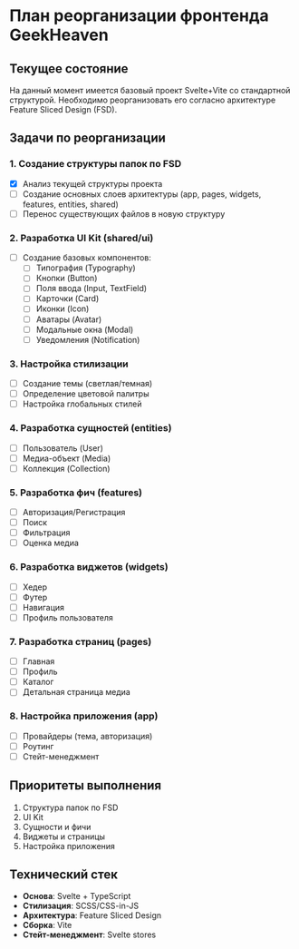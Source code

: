 # План реорганизации фронтенда GeekHeaven

## Текущее состояние
На данный момент имеется базовый проект Svelte+Vite со стандартной структурой. Необходимо реорганизовать его согласно архитектуре Feature Sliced Design (FSD).

## Задачи по реорганизации

### 1. Создание структуры папок по FSD
- [x] Анализ текущей структуры проекта
- [ ] Создание основных слоев архитектуры (app, pages, widgets, features, entities, shared)
- [ ] Перенос существующих файлов в новую структуру

### 2. Разработка UI Kit (shared/ui)
- [ ] Создание базовых компонентов:
  - [ ] Типография (Typography)
  - [ ] Кнопки (Button)
  - [ ] Поля ввода (Input, TextField)
  - [ ] Карточки (Card)
  - [ ] Иконки (Icon)
  - [ ] Аватары (Avatar)
  - [ ] Модальные окна (Modal)
  - [ ] Уведомления (Notification)

### 3. Настройка стилизации
- [ ] Создание темы (светлая/темная)
- [ ] Определение цветовой палитры
- [ ] Настройка глобальных стилей

### 4. Разработка сущностей (entities)
- [ ] Пользователь (User)
- [ ] Медиа-объект (Media)
- [ ] Коллекция (Collection)

### 5. Разработка фич (features)
- [ ] Авторизация/Регистрация
- [ ] Поиск
- [ ] Фильтрация
- [ ] Оценка медиа

### 6. Разработка виджетов (widgets)
- [ ] Хедер
- [ ] Футер
- [ ] Навигация
- [ ] Профиль пользователя

### 7. Разработка страниц (pages)
- [ ] Главная
- [ ] Профиль
- [ ] Каталог
- [ ] Детальная страница медиа

### 8. Настройка приложения (app)
- [ ] Провайдеры (тема, авторизация)
- [ ] Роутинг
- [ ] Стейт-менеджмент

## Приоритеты выполнения
1. Структура папок по FSD
2. UI Kit
3. Сущности и фичи
4. Виджеты и страницы
5. Настройка приложения

## Технический стек
- **Основа**: Svelte + TypeScript
- **Стилизация**: SCSS/CSS-in-JS
- **Архитектура**: Feature Sliced Design
- **Сборка**: Vite
- **Стейт-менеджмент**: Svelte stores